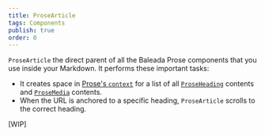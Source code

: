 ```yaml
---
title: ProseArticle
tags: Components
publish: true
order: 0
---
```


`ProseArticle` the direct parent of all the Baleada Prose components that you use inside your Markdown. It performs these important tasks:
- It creates space in [Prose's `context`](/docs/prose/creating-and-using-context) for a list of all [`ProseHeading`](/docs/prose/components/heading) contents and [`ProseMedia`](/docs/prose/components/media) contents.
- When the URL is anchored to a specific heading, `ProseArticle` scrolls to the correct heading.

[WIP]
